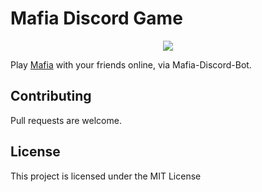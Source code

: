 # Mafia Discord Game

<p align="center">
  <img src="http://armanjafarnezhad.ir/images/wp.jpg">
</p>

<p>
  Play <a href="https://en.wikipedia.org/wiki/Mafia_(party_game)">Mafia</a> with your friends online, via Mafia-Discord-Bot.
</p>

## Contributing

Pull requests are welcome.

## License

This project is licensed under the MIT License

